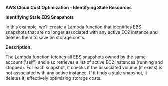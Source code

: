 **AWS Cloud Cost Optimization - Identifying Stale Resources**

**Identifying Stale EBS Snapshots**

In this example, we'll create a Lambda function that identifies EBS snapshots that are no longer associated with any active EC2 instance and deletes them to save on storage costs.

**Description:**

The Lambda function fetches all EBS snapshots owned by the same account ('self') and also retrieves a list of active EC2 instances (running and stopped). For each snapshot, it checks if the associated volume (if exists) is not associated with any active instance. If it finds a stale snapshot, it deletes it, effectively optimizing storage costs.
